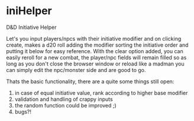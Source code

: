 # iniHelper
D&amp;D Initiative Helper

Let's you input players/npcs with their initiative modifier and on clicking create, makes a d20 roll adding the modifier
sorting the initiative order and putting it below for easy reference.
With the clear option added, you can easily reroll for a new combat, the player/npc fields will remain filled so
as long as you don't close the browser window or reload like a madman you can simply edit the npc/monster side and are good to go.

Thats the basic functionality, there are a quite some things still open:

1) in case of equal initiative value, rank according to higher base modifier
2) validation and handling of crappy inputs
3) the random function could be improved ;)
4) bugs?!
